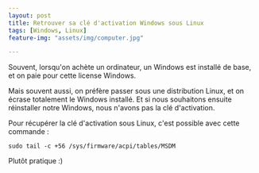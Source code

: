 ```yaml
---
layout: post
title: Retrouver sa clé d'activation Windows sous Linux
tags: [Windows, Linux]
feature-img: "assets/img/computer.jpg"

---
```


Souvent, lorsqu'on achète un ordinateur, un Windows est installé de base, et on paie pour cette license Windows.

Mais souvent aussi, on préfère passer sous une distribution Linux, et on écrase totalement le Windows installé.
Et si nous souhaitons ensuite réinstaller notre Windows, nous n'avons pas la clé d'activation.

Pour récupérer la clé d'activation sous Linux, c'est possible avec cette commande : 

`sudo tail -c +56 /sys/firmware/acpi/tables/MSDM`

Plutôt pratique :) 